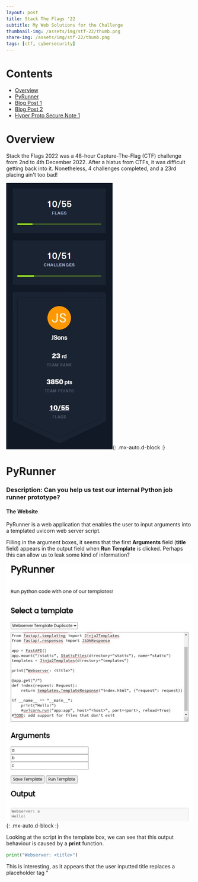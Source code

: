 ```yaml
---
layout: post
title: Stack The Flags '22
subtitle: My Web Solutions for the Challenge
thumbnail-img: /assets/img/stf-22/thumb.png
share-img: /assets/img/stf-22/thumb.png
tags: [ctf, cybersecurity]
---
```



# Contents
- [Overview](#Overview)
- [PyRunner](#PyRunner)
- [Blog Post 1](#Blog-Post-1)
- [Blog Post 2](#Blog-Post-2)
- [Hyper Proto Secure Note 1](#Hyper-Proto-Secure-Note-1)


# Overview

Stack the Flags 2022 was a 48-hour Capture-The-Flag (CTF) challenge from 2nd to 4th December 2022. After a hiatus from CTFs, it was difficult getting back into it. Nonetheless, 4 challenges completed, and a 23rd placing ain't too bad!

![Team Placing](/assets/img/stf-22/team-placing.jpg){: .mx-auto.d-block :}


# PyRunner

### Description: Can you help us test our internal Python job runner prototype?


#### The Website ####

PyRunner is a web application that enables the user to input arguments into a templated uvicorn web server script. 

Filling in the argument boxes, it seems that the first **Arguments** field (**title** field) appears in the output field when **Run Template** is clicked. Perhaps this can allow us to leak some kind of information?

![PyRunner Website](/assets/img/stf-22/pyrunner-website.jpg){: .mx-auto.d-block :}

Looking at the script in the template box, we can see that this output behaviour is caused by a **print** function.

```python
print("Webserver: <title>")
```

This is interesting, as it appears that the user inputted title replaces a placeholder tag "<title>" in the string. This seems like a fairly insecure way of handling user inputted string. Let's see how this replacement is done backend.


#### Snooping into the Source Folder ####

We are given the source folder for the problem. Let's take a look at that. We first note that there is a **fakeflag** file in the src folder. This is likely the same location as the real flag we need to leak from the machine. The file of interest here is **app.py**.

![app script 1](/assets/img/stf-22/app-script-1.jpg){: .mx-auto.d-block :}

I am immediately drawn to the list called **disallowed** in line 13. Seems like a poorly cobbled up list of big "no-no" words to sanitise out of something. We also take a mental note from line 21 that the user inputs seem to be compiled into a list with the key value ***arguments***. Let's move on.

![app script 1a](/assets/img/stf-22/app-script-1a.jpg){: .mx-auto.d-block :}

Looking at line 24, we see a **textfilter** function that applies the **disallowed** list of naughty words. The filter runs through the list using a for loop and replaces the "no-no" words as it goes along. Seems...sketchy.

Let's try to piece everything together and figure out how the **textfilter** comes into play, and what happens backend when we press the **Run Template** button on the site.

Bingo! We find the **Run Template** function in line 59:

![app script 2](/assets/img/stf-22/app-script-2.jpg){: .mx-auto.d-block :}

In line 66 to 67, we see that the list of user arguments are looped through the textfilter, before replacing the **<{argument}>** tags that we saw earlier (ie <title>).


#### Devicing a Solution ####

At the end of my recce, I note two key vulnerabilities:

1. Insecure Appendage of User Input to String
2. Weak Data Sanitisation of User Input

Our mode of attack seems clear, we will inject malicious input into the **title** field on the website to allow us to run OS code to read the flag in the machine.

Let's see how we can exploit 1 and 2 respectively:

##### Insecure Appendage of User Input to String #####

Since the app script does an in-place string replacement with the user input, we can simply close the string early with double quotes in our user input. 

Since we want to exploit the print function to leak the flag, we can then open an f-string to print the result of our OS function. Something like this:

~~~
"+f"{run my no-no code}
~~~

This way, when inject the code into the field, the code will read as:

```python
print("Webserver: "+f"{run my no-no code}")
```

##### Weak Data Sanitisation of User Input #####

In order to run an OS code, we need to **import** **OS**. Then, we can run a linux terminal code to fish out the flag. In one line, this can be written as:

~~~
__import__('os').system('cd && cat flag')
~~~

Of course, we used two big bad words here: **import** and **os**. Recalling that the **textfilter** uses a for loop an in-place replacement, we can mask words by sandwiching them between words checked later. 

Let's try "imp;ort". When **"import"** is being checked, it will not raise any alarm. Then, when ";" is checked, the system will remove the semicolon, leaving behind the word **"import"** unscathed. Nice!

However, we have a problem. **"os"** is the last word in the list, so we can't do the same thing for it. Well, no one said anything about **"os"** in capital letters. We can run it with capital letters then use the ```.lower()``` function to shrink it back to its original case.

Putting everything together, our payload looks like this:

~~~
"+f"{__imp;ort__('OS'.lower()).system('cd && cat flag')}
~~~

and when injected into the print function:

```python
print("Webserver: "+f"{__imp;ort__('OS'.lower()).system('cd && cat flag')}")
```

Let's give it a shot!

### Running the Payload ####

And it works!

![PyRunner Flag](/assets/img/stf-22/pyrunner-flag.jpg){: .mx-auto.d-block :}

Note that the flag I extracted here was not the competition file, as I am hosting the site for this writeup locally.


# Blog Post 1

### Description: Jaga created an internal social media platform for the company, can you leak anyone's information?

# Blog Post 2

# Hyper Proto Secure Note 1
